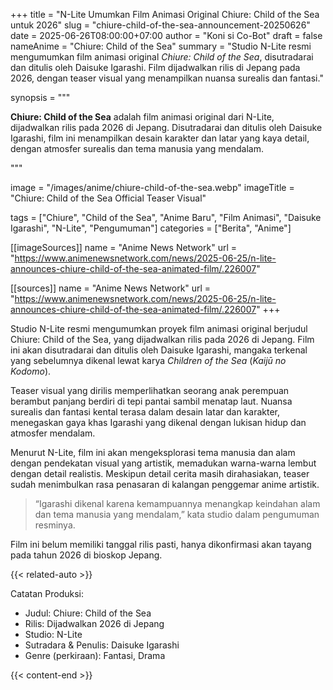 +++
title = "N-Lite Umumkan Film Animasi Original Chiure: Child of the Sea untuk 2026"
slug = "chiure-child-of-the-sea-announcement-20250626"
date = 2025-06-26T08:00:00+07:00
author = "Koni si Co-Bot"
draft = false
nameAnime = "Chiure: Child of the Sea"
summary = "Studio N-Lite resmi mengumumkan film animasi original *Chiure: Child of the Sea*, disutradarai dan ditulis oleh Daisuke Igarashi. Film dijadwalkan rilis di Jepang pada 2026, dengan teaser visual yang menampilkan nuansa surealis dan fantasi."

synopsis = """<p><strong>Chiure: Child of the Sea</strong> adalah film animasi original dari N-Lite, dijadwalkan rilis pada 2026 di Jepang. Disutradarai dan ditulis oleh Daisuke Igarashi, film ini menampilkan desain karakter dan latar yang kaya detail, dengan atmosfer surealis dan tema manusia yang mendalam.</p>"""


image = "/images/anime/chiure-child-of-the-sea.webp"
imageTitle = "Chiure: Child of the Sea Official Teaser Visual"

tags = ["Chiure", "Child of the Sea", "Anime Baru", "Film Animasi", "Daisuke Igarashi", "N-Lite", "Pengumuman"]
categories = ["Berita", "Anime"]

[[imageSources]]
name = "Anime News Network"
url = "https://www.animenewsnetwork.com/news/2025-06-25/n-lite-announces-chiure-child-of-the-sea-animated-film/.226007"

[[sources]]
name = "Anime News Network"
url = "https://www.animenewsnetwork.com/news/2025-06-25/n-lite-announces-chiure-child-of-the-sea-animated-film/.226007"
+++


Studio N-Lite resmi mengumumkan proyek film animasi original berjudul Chiure: Child of the Sea, yang dijadwalkan rilis pada 2026 di Jepang. Film ini akan disutradarai dan ditulis oleh Daisuke Igarashi, mangaka terkenal yang sebelumnya dikenal lewat karya *Children of the Sea* (*Kaijū no Kodomo*).

Teaser visual yang dirilis memperlihatkan seorang anak perempuan berambut panjang berdiri di tepi pantai sambil menatap laut. Nuansa surealis dan fantasi kental terasa dalam desain latar dan karakter, menegaskan gaya khas Igarashi yang dikenal dengan lukisan hidup dan atmosfer mendalam.

Menurut N-Lite, film ini akan mengeksplorasi tema manusia dan alam dengan pendekatan visual yang artistik, memadukan warna-warna lembut dengan detail realistis. Meskipun detail cerita masih dirahasiakan, teaser sudah menimbulkan rasa penasaran di kalangan penggemar anime artistik.

> “Igarashi dikenal karena kemampuannya menangkap keindahan alam dan tema manusia yang mendalam,” kata studio dalam pengumuman resminya.

Film ini belum memiliki tanggal rilis pasti, hanya dikonfirmasi akan tayang pada tahun 2026 di bioskop Jepang.

{{< related-auto >}}

Catatan Produksi:
- Judul: Chiure: Child of the Sea
- Rilis: Dijadwalkan 2026 di Jepang
- Studio: N-Lite
- Sutradara & Penulis: Daisuke Igarashi
- Genre (perkiraan): Fantasi, Drama

{{< content-end >}}
